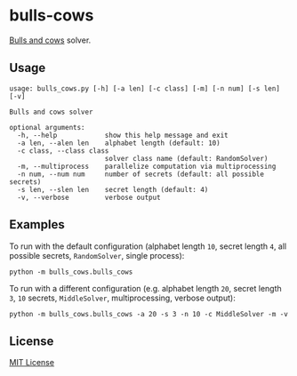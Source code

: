 # bulls-cows

[Bulls and cows](https://en.wikipedia.org/wiki/Bulls_and_cows) solver.

## Usage

```
usage: bulls_cows.py [-h] [-a len] [-c class] [-m] [-n num] [-s len] [-v]

Bulls and cows solver

optional arguments:
  -h, --help            show this help message and exit
  -a len, --alen len    alphabet length (default: 10)
  -c class, --class class
                        solver class name (default: RandomSolver)
  -m, --multiprocess    parallelize computation via multiprocessing
  -n num, --num num     number of secrets (default: all possible secrets)
  -s len, --slen len    secret length (default: 4)
  -v, --verbose         verbose output
```

## Examples

To run with the default configuration (alphabet length `10`, secret length `4`,
all possible secrets, `RandomSolver`, single process):

    python -m bulls_cows.bulls_cows

To run with a different configuration (e.g. alphabet length `20`, secret length
`3`, `10` secrets, `MiddleSolver`, multiprocessing, verbose output):

    python -m bulls_cows.bulls_cows -a 20 -s 3 -n 10 -c MiddleSolver -m -v

## License

[MIT License](LICENSE.txt)
